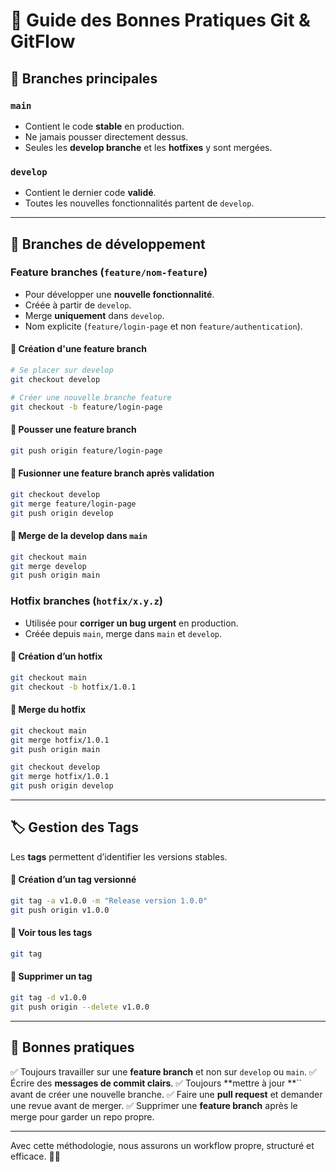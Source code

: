 # 🚀 Guide des Bonnes Pratiques Git & GitFlow

## 📌 Branches principales

### `main`

- Contient le code **stable** en production.
- Ne jamais pousser directement dessus.
- Seules les **develop branche** et les **hotfixes** y sont mergées.

### `develop`

- Contient le dernier code **validé**.
- Toutes les nouvelles fonctionnalités partent de `develop`.

---

## 🌱 Branches de développement

### Feature branches (`feature/nom-feature`)

- Pour développer une **nouvelle fonctionnalité**.
- Créée à partir de `develop`.
- Merge **uniquement** dans `develop`.
- Nom explicite (`feature/login-page` et non `feature/authentication`).

#### 📌 Création d'une feature branch

```bash
# Se placer sur develop
git checkout develop

# Créer une nouvelle branche feature
git checkout -b feature/login-page
```

#### 📌 Pousser une feature branch

```bash
git push origin feature/login-page
```

#### 📌 Fusionner une feature branch après validation

```bash
git checkout develop
git merge feature/login-page
git push origin develop
```

#### 📌 Merge de la develop dans `main`

```bash
git checkout main
git merge develop
git push origin main
```

### Hotfix branches (`hotfix/x.y.z`)

- Utilisée pour **corriger un bug urgent** en production.
- Créée depuis `main`, merge dans `main` et `develop`.

#### 📌 Création d’un hotfix

```bash
git checkout main
git checkout -b hotfix/1.0.1
```

#### 📌 Merge du hotfix

```bash
git checkout main
git merge hotfix/1.0.1
git push origin main

git checkout develop
git merge hotfix/1.0.1
git push origin develop
```

---

## 🏷️ Gestion des Tags

Les **tags** permettent d’identifier les versions stables.

#### 📌 Création d’un tag versionné

```bash
git tag -a v1.0.0 -m "Release version 1.0.0"
git push origin v1.0.0
```

#### 📌 Voir tous les tags

```bash
git tag
```

#### 📌 Supprimer un tag

```bash
git tag -d v1.0.0
git push origin --delete v1.0.0
```

---

## 📝 Bonnes pratiques

✅ Toujours travailler sur une **feature branch** et non sur `develop` ou `main`. ✅ Écrire des **messages de commit clairs**. ✅ Toujours **mettre à jour **`` avant de créer une nouvelle branche. ✅ Faire une **pull request** et demander une revue avant de merger. ✅ Supprimer une **feature branch** après le merge pour garder un repo propre.

---

Avec cette méthodologie, nous assurons un workflow propre, structuré et efficace. 🚀🔥

